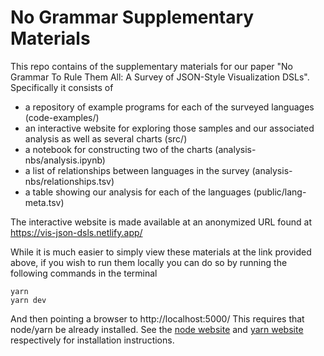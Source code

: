 # No Grammar Supplementary Materials

This repo contains of the supplementary materials for our paper "No Grammar To Rule Them All: A Survey of JSON-Style Visualization DSLs".
Specifically it consists of

- a repository of example programs for each of the surveyed languages (code-examples/)
- an interactive website for exploring those samples and our associated analysis as well as several charts (src/)
- a notebook for constructing two of the charts (analysis-nbs/analysis.ipynb)
- a list of relationships between languages in the survey (analysis-nbs/relationships.tsv)
- a table showing our analysis for each of the languages (public/lang-meta.tsv)

The interactive website is made available at an anonymized URL found at https://vis-json-dsls.netlify.app/

While it is much easier to simply view these materials at the link provided above, if you wish to run them locally you can do so by running the following commands in the terminal

```
yarn
yarn dev
```

And then pointing a browser to http://localhost:5000/ This requires that node/yarn be already installed. See the [node website](https://nodejs.org/en/) and [yarn website](https://yarnpkg.com/) respectively for installation instructions.
